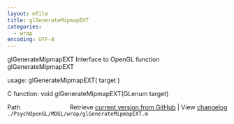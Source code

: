 ```yaml
---
layout: mfile
title: glGenerateMipmapEXT
categories:
  - wrap
encoding: UTF-8
---
```


glGenerateMipmapEXT  Interface to OpenGL function glGenerateMipmapEXT  

usage:  glGenerateMipmapEXT( target )  

C function:  void glGenerateMipmapEXT(GLenum target)  


<div class="code_header" style="text-align:right;">
  <span style="float:left;">Path&nbsp;&nbsp;</span> <span class="counter">Retrieve <a href=
  "https://raw.github.com/Psychtoolbox-3/Psychtoolbox-3/beta/./PsychOpenGL/MOGL/wrap/glGenerateMipmapEXT.m">current version from GitHub</a> | View <a href=
  "https://github.com/Psychtoolbox-3/Psychtoolbox-3/commits/beta/./PsychOpenGL/MOGL/wrap/glGenerateMipmapEXT.m">changelog</a></span>
</div>
<div class="code">
  <code>./PsychOpenGL/MOGL/wrap/glGenerateMipmapEXT.m</code>
</div>
